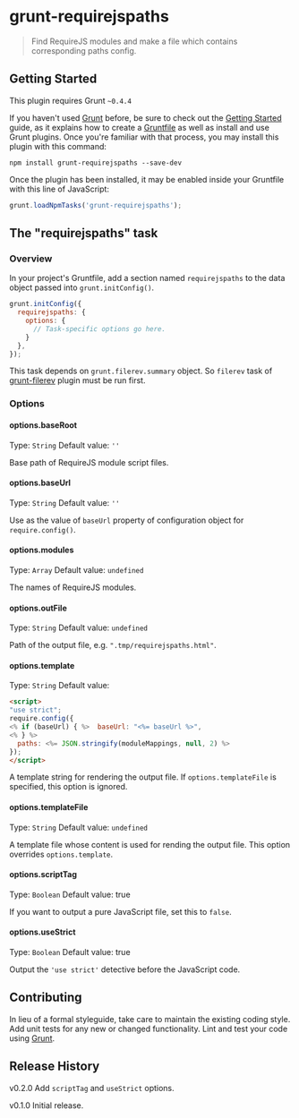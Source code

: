 # grunt-requirejspaths

> Find RequireJS modules and make a file which contains corresponding paths config.

## Getting Started
This plugin requires Grunt `~0.4.4`

If you haven't used [Grunt](http://gruntjs.com/) before, be sure to check out the [Getting Started](http://gruntjs.com/getting-started) guide, as it explains how to create a [Gruntfile](http://gruntjs.com/sample-gruntfile) as well as install and use Grunt plugins. Once you're familiar with that process, you may install this plugin with this command:

```shell
npm install grunt-requirejspaths --save-dev
```

Once the plugin has been installed, it may be enabled inside your Gruntfile with this line of JavaScript:

```js
grunt.loadNpmTasks('grunt-requirejspaths');
```

## The "requirejspaths" task

### Overview
In your project's Gruntfile, add a section named `requirejspaths` to the data object passed into `grunt.initConfig()`.

```js
grunt.initConfig({
  requirejspaths: {
    options: {
      // Task-specific options go here.
    }
  },
});
```

This task depends on `grunt.filerev.summary` object. So `filerev` task of [grunt-filerev](https://github.com/yeoman/grunt-filerev) plugin must be run first.

### Options

#### options.baseRoot
Type: `String`
Default value: `''`

Base path of RequireJS module script files.

#### options.baseUrl
Type: `String`
Default value: `''`

Use as the value of `baseUrl` property of configuration object for `require.config()`.

#### options.modules
Type: `Array`
Default value: `undefined`

The names of RequireJS modules.

#### options.outFile
Type: `String`
Default value: `undefined`

Path of the output file, e.g. `".tmp/requirejspaths.html"`.

#### options.template
Type: `String`
Default value:
```html
<script>
"use strict";
require.config({
<% if (baseUrl) { %>  baseUrl: "<%= baseUrl %>",
<% } %>
  paths: <%= JSON.stringify(moduleMappings, null, 2) %>
});
</script>
```

A template string for rendering the output file. If `options.templateFile` is specified, this option is ignored.

#### options.templateFile
Type: `String`
Default value: `undefined`

A template file whose content is used for rending the output file. This option overrides `options.template`.

#### options.scriptTag
Type: `Boolean`
Default value: true

If you want to output a pure JavaScript file, set this to `false`.

#### options.useStrict
Type: `Boolean`
Default value: true

Output the `'use strict'` detective before the JavaScript code. 

## Contributing
In lieu of a formal styleguide, take care to maintain the existing coding style. Add unit tests for any new or changed functionality. Lint and test your code using [Grunt](http://gruntjs.com/).

## Release History
v0.2.0 Add `scriptTag` and `useStrict` options.

v0.1.0 Initial release.
